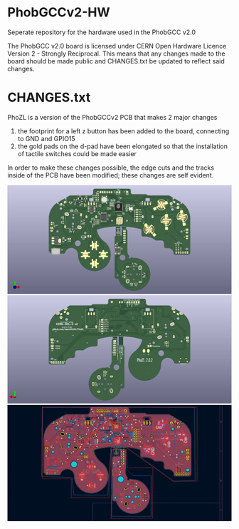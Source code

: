 # PhobGCCv2-HW
Seperate repository for the hardware used in the PhobGCC v2.0

The PhobGCC v2.0 board is licensed under CERN Open Hardware Licence Version 2 - Strongly Reciprocal.
This means that any changes made to the board should be made public and CHANGES.txt be updated to reflect said changes.




# CHANGES.txt
PhoZL is a version of the PhobGCCv2 PCB that makes 2 major changes
1. the footprint for a left z button has been added to the board, connecting to GND and GPIO15
2. the gold pads on the d-pad have been elongated so that the installation of tactile switches could be made easier

In order to make these changes possible, the edge cuts and the tracks inside of the PCB have been modified; these changes are self evident.



![PCB Front Render](https://raw.githubusercontent.com/sean44104/PhoZL/main/Images/image2.png)
![PCB Back Render](https://raw.githubusercontent.com/sean44104/PhoZL/main/Images/image3.png)
![PCB in KiCad](https://raw.githubusercontent.com/sean44104/PhoZL/main/Images/image1.png)